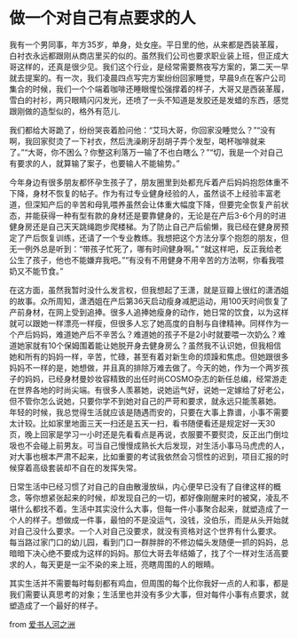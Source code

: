 #  做一个对自己有点要求的人

 我有一个男同事，年方35岁，单身，处女座。平日里的他，从来都是西装革履，白衬衣永远都跟刚从商店里买的似的。虽然我们公司也要求职业装上班，但正成大哥这样的，还真是很少见。我们这个行业，是经常需要熬夜写方案的，第二天一早就去提案的。有一次，我们凌晨四点写完方案纷纷回家睡觉，早晨9点在客户公司集合的时候，我们一个个端着咖啡还睡眼惺忪强撑着的样子，大哥又是西装革履，雪白的衬衫，两只眼睛闪闪发光，还喷了一头不知道是发胶还是发蜡的东西，感觉跟刚做的造型似的，格外有范儿.


我们都给大哥跪了，纷纷哭丧着脸问他：“艾玛大哥，你回家没睡觉么？”“没有啊，我回家熨烫了一下衬衣，然后洗澡刷牙刮胡子弄个发型，喝杯咖啡就来了。”“大哥，你不困么？你整这利落万一输了不也白瞎么？”“切，我是一个对自己有要求的人，就算输了案子，也要输人不能输势。”

今年身边有很多朋友都怀孕生孩子了，朋友圈里到处都充斥着产后妈妈抱怨体重不下降，身材不恢复的帖子。作为有过专业健身经验的人，虽然谈不上经验丰富老道，但深知产后的辛苦和母乳喂养虽然会让体重大幅度下降，但要完全恢复产前状态，并能获得一种有型有款的身材还是要靠健身的，无论是在产后3-6个月的时进健身房还是自己天天跳绳跑步爬楼梯。为了防止自己产后偷懒，我已经在健身房预定了产后恢复训练，还请了一个专业教练。我想把这个方法分享个抱怨的朋友，但无一例外总是听到：“带孩子忙死了，哪有时间健身啊。” “就这样吧，反正我给老公生了孩子，他也不能嫌弃我吧。”“有没有不用健身不用辛苦的方法啊，你看我喂奶又不能节食。”

在这方面，虽然我暂时没什么发言权，但我想起了王潇，就是豆瓣上很红的潇洒姐的故事。众所周知，潇洒姐在产后第36天启动瘦身减肥运动，用100天时间恢复了产前身材，在网上受到追捧。很多人追捧她瘦身的动作，她日常的饮食，以为这样就可以跟她一样漂亮一样瘦，但很多人忘了她高度的自制与自律精神。同样作为一个产后妈妈，难道她产后不辛苦么？难道她的孩子不是2小时就要喂一次奶么？难道她家就有10个保姆围着能让她脱开身去健身房么？虽然我不认识她，但我相信她和所有的妈妈一样，辛苦，忙碌，甚至有着对新生命的烦躁和焦虑。但她跟很多妈妈不一样的是，她想做，并且真的排除万难去做了。今天的她，作为一个两岁孩子的妈妈，已经身材曼妙妆容精致的出任时尚COSMO杂志的新任总编，经常游走在世界各地的时尚尖端。有很多人羡慕她，说她运气好，说她一定嫁给了好老公，但不管你怎么说她，只要你学不到她对自己的严苛和要求，就永远只能羡慕她。
年轻的时候，我总觉得生活就应该是随遇而安的，只要在大事上靠谱，小事不需要太计较。比如家里地面三天一扫还是五天一扫，看书随便看还是规定好一天30页，晚上回家是学习一小时还是先看看点是再说，衣服要不要熨烫，反正出门倒垃圾也不会碰上前男友。可当自己慢慢成熟长大后发现，对生活小事马马虎虎的人，对大事也根本严肃不起来，比如重要的考试我依然会习惯性的迟到，项目汇报的时候穿着高级套装却不自在的发挥失常。

日常生活中已经习惯了对自己的自由散漫放纵，内心便早已没有了自律这样的概念，等你想紧张起来的时候，却发现自己的一切，都好像刚醒来时的被窝，凌乱不堪什么都找不着。生活中其实没什么大事，但每一件小事聚合起来，就塑造成了一个人的样子。想做成一件事，最怕的不是没运气，没钱，没伯乐，而是从头开始就对自己没什么要求。一个人对自己没要求，就没有资格对这个世界有什么要求。
每当路过家门口的幼儿园，看到门口一群胖胖的不修边幅头发随便一抓的妈妈，总暗暗下决心绝不要成为这样的妈妈。那位大哥去年结婚了，找了个一样对生活高要求的人，每天更是一尘不染的来上班，亮瞎周围的人的眼睛。
>
其实生活并不需要每时每刻都有鸡血，但周围的每个比你我好一点的人和事，都是我们需要认真思考的对象；生活里也并没有多少大事，但对每件小事有点要求，就塑造成了一个最好的样子。


from [爱书人河之洲](http://m.blog.sina.com.cn/u/1517794243)
